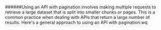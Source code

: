 ######Using an API with pagination involves making multiple requests to retrieve a large dataset that is split into smaller chunks or pages. This is a common practice when dealing with APIs that return a large number of results. Here's a general approach to using an API with pagination:wq

